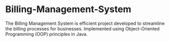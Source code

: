 # Billing-Management-System
The Billing Management System is efficient project developed to streamline the billing processes for businesses. Implemented using Object-Oriented Programming (OOP) principles in Java.
